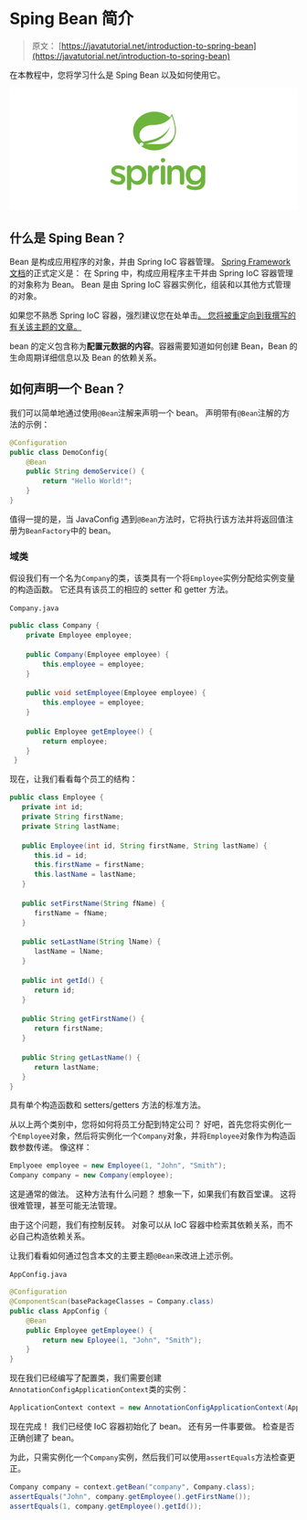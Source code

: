 # Sping Bean 简介

> 原文： [https://javatutorial.net/introduction-to-spring-bean](https://javatutorial.net/introduction-to-spring-bean)

在本教程中，您将学习什么是 Sping Bean 以及如何使用它。

![spring-featured-image](img/d2f73752d8ae931b119dec1eac866973.jpg)

## 什么是 Sping Bean？

Bean 是构成应用程序的对象，并由 Spring IoC 容器管理。 [Spring Framework 文档](https://docs.spring.io/spring/docs/current/spring-framework-reference/core.html#beans-introduction)的正式定义是：
在 Spring 中，构成应用程序主干并由 Spring IoC 容器管理的对象称为 Bean。 Bean 是由 Spring IoC 容器实例化，组装和以其他方式管理的对象。

如果您不熟悉 Spring IoC 容器，强烈建议您在处单击[。 您将被重定向到我撰写的有关该主题的文章。](https://javatutorial.net/java-spring-ioc-container-example)

bean 的定义包含称为**配置元数据的内容**。容器需要知道如何创建 Bean，Bean 的生命周期详细信息以及 Bean 的依赖关系。

## 如何声明一个 Bean？

我们可以简单地通过使用`@Bean`注解来声明一个 bean。 声明带有`@Bean`注解的方法的示例：

```java
@Configuration
public class DemoConfig{
    @Bean
    public String demoService() {
        return "Hello World!";
    }
}

```

值得一提的是，当 JavaConfig 遇到`@Bean`方法时，它将执行该方法并将返回值注册为`BeanFactory`中的 bean。

### 域类

假设我们有一个名为`Company`的类，该类具有一个将`Employee`实例分配给实例变量的构造函数。 它还具有该员工的相应的 setter 和 getter 方法。

`Company.java`

```java
public class Company {
    private Employee employee;

    public Company(Employee employee) {
        this.employee = employee;
    }

	public void setEmployee(Employee employee) {
		this.employee = employee;
	}

	public Employee getEmployee() {
		return employee;
	}
 }
```

现在，让我们看看每个员工的结构：

```java
public class Employee {
   private int id;
   private String firstName;
   private String lastName;

   public Employee(int id, String firstName, String lastName) {
      this.id = id;
      this.firstName = firstName;
      this.lastName = lastName;
   }

   public setFirstName(String fName) {
      firstName = fName;
   }

   public setLastName(String lName) {
      lastName = lName;
   }

   public int getId() {
      return id;
   }

   public String getFirstName() {
      return firstName;
   }

   public String getLastName() {
      return lastName;
   }
}
```

具有单个构造函数和 setters/getters 方法的标准方法。

从以上两个类别中，您将如何将员工分配到特定公司？ 好吧，首先您将实例化一个`Employee`对象，然后将实例化一个`Company`对象，并将`Employee`对象作为构造函数参数传递。 像这样：

```java
Emplyoee employee = new Employee(1, "John", "Smith");
Company company = new Company(employee);
```

这是通常的做法。 这种方法有什么问题？ 想象一下，如果我们有数百堂课。 这将很难管理，甚至可能无法管理。

由于这个问题，我们有控制反转。 对象可以从 IoC 容器中检索其依赖关系，而不必自己构造依赖关系。

让我们看看如何通过包含本文的主要主题`@Bean`来改进上述示例。

`AppConfig.java`

```java
@Configuration
@ComponentScan(basePackageClasses = Company.class)
public class AppConfig {
    @Bean
    public Employee getEmployee() {
        return new Eployee(1, "John", "Smith");
    }
}
```

现在我们已经编写了配置类，我们需要创建`AnnotationConfigApplicationContext`类的实例：

```java
ApplicationContext context = new AnnotationConfigApplicationContext(AppConfig.class);
```

现在完成！ 我们已经使 IoC 容器初始化了 bean。 还有另一件事要做。 检查是否正确创建了 bean。

为此，只需实例化一个`Company`实例，然后我们可以使用`assertEquals`方法检查更正。

```java
Company company = context.getBean("company", Company.class);
assertEquals("John", company.getEmployee().getFirstName());
assertEquals(1, company.getEmployee().getId());
```